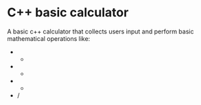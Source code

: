 # C++ basic calculator
A basic c++ calculator that collects users input and perform basic mathematical operations like:
 - +
 - -
 - *
 - /
